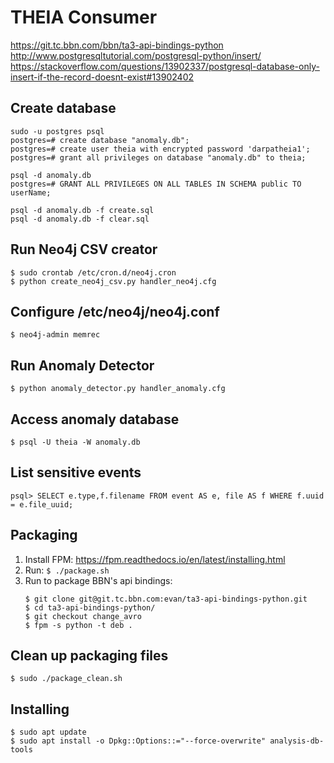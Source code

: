 # THEIA Consumer
https://git.tc.bbn.com/bbn/ta3-api-bindings-python
http://www.postgresqltutorial.com/postgresql-python/insert/
https://stackoverflow.com/questions/13902337/postgresql-database-only-insert-if-the-record-doesnt-exist#13902402

## Create database
```
sudo -u postgres psql
postgres=# create database "anomaly.db";
postgres=# create user theia with encrypted password 'darpatheia1';
postgres=# grant all privileges on database "anomaly.db" to theia;

psql -d anomaly.db
postgres=# GRANT ALL PRIVILEGES ON ALL TABLES IN SCHEMA public TO userName;

psql -d anomaly.db -f create.sql
psql -d anomaly.db -f clear.sql
```

## Run Neo4j CSV creator
```
$ sudo crontab /etc/cron.d/neo4j.cron
$ python create_neo4j_csv.py handler_neo4j.cfg
```

## Configure /etc/neo4j/neo4j.conf
```
$ neo4j-admin memrec
```

## Run Anomaly Detector
```
$ python anomaly_detector.py handler_anomaly.cfg
```

## Access anomaly database
```
$ psql -U theia -W anomaly.db
```

## List sensitive events
```
psql> SELECT e.type,f.filename FROM event AS e, file AS f WHERE f.uuid = e.file_uuid;
```

## Packaging
  1. Install FPM: https://fpm.readthedocs.io/en/latest/installing.html
  2. Run: `$ ./package.sh`
  3. Run to package BBN's api bindings:
     ```
     $ git clone git@git.tc.bbn.com:evan/ta3-api-bindings-python.git
     $ cd ta3-api-bindings-python/
     $ git checkout change_avro
     $ fpm -s python -t deb .
     ```

## Clean up packaging files
```
$ sudo ./package_clean.sh
```

## Installing
```
$ sudo apt update
$ sudo apt install -o Dpkg::Options::="--force-overwrite" analysis-db-tools
```
